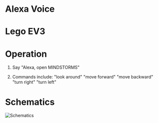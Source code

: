 # Alexa Voice 
# Lego EV3

# Operation
1. Say "Alexa, open MINDSTORMS"

2. Commands include:
"look around"
"move forward"
"move backward"
"turn right"
"turn left"

# Schematics
![Schematics](http://url/to/img.png)
